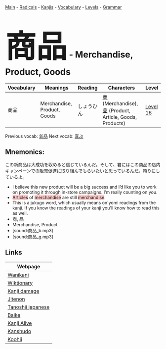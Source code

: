 <style> bigfont {font-size: 100px}</style>
[Main](../README.md) -
[Radicals](../radicals.md) -
[Kanjis](../kanjis.md) -
[Vocabulary](../vocabulary.md) -
[Levels](../levels.md) -
[Grammar](../grammar.md)
# <bigfont> 商品</bigfont> - Merchandise, Product, Goods 

| Vocabulary | Meanings | Reading | Characters | Level |
| --- | --- | --- | --- | --- |
| 商品 | Merchandise, Product, Goods | しょうひん |  [商](../kanjis/商.md) (Merchandise), [品](../kanjis/品.md) (Product, Article, Goods, Products) | [Level 16](../levels/wk_level16.md) |

Previous vocab: [新品](新品.md) Next vocab: [喜ぶ](喜ぶ.md) 

## Mnemonics:
この新商品は大成功を収めると信じているんだ。そして、君にはこの商品の店内キャンペーンでの販売促進に取り組んでもらいたいと思っているんだ。頼りにしているよ。
* I believe this new product will be a big success and I’d like you to work on promoting it through in-store campaigns. I’m really counting on you.
* <span style="background-color:#ffcccb"> Articles</span> of <span style="background-color:#ffcccb"> merchandise</span> are still <span style="background-color:#ffcccb"> merchandise</span>.
* This is a jukugo word, which usually means on'yomi readings from the kanji. If you know the readings of your kanji you'll know how to read this as well.
* 商, 品
* Merchandise, Product
* [sound:商品_b.mp3]
* [sound:商品_g.mp3]


## Links 

| Webpage |
| --- |
| [Wanikani          ](https://www.wanikani.com/kanji/商品) |
| [Wiktionary        ](https://en.wiktionary.org/wiki/商品) |
| [Kanji damage      ](http://www.kanjidamage.com/kanji/search?utf8=✓&q=商品) |
| [Jitenon           ](https://jitenon.com/kanji/商品) |
| [Tanoshii japanese ](https://www.tanoshiijapanese.com/dictionary/kanji.cfm?k=商品) |
| [Baike             ](https://baike.baidu.com/item/商品) |
| [Kanji Alive       ](https://app.kanjialive.com/商品) |
| [Kanshudo          ](https://www.kanshudo.com/searchmn?q=商品) |
| [Koohii            ](https://kanji.koohii.com/study/kanji/商品) |
